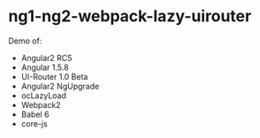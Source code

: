 # ng1-ng2-webpack-lazy-uirouter

Demo of:

- Angular2 RC5
- Angular 1.5.8
- UI-Router 1.0 Beta
- Angular2 NgUpgrade
- ocLazyLoad
- Webpack2
- Babel 6
- core-js
